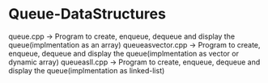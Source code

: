 # Queue-DataStructures
queue.cpp -> Program to create, enqueue, dequeue and display the queue(implmentation as an array)
queueasvector.cpp -> Program to create, enqueue, dequeue and display the queue(implmentation as vector or dynamic array)
queueasll.cpp -> Program to create, enqueue, dequeue and display the queue(implmentation as linked-list)
